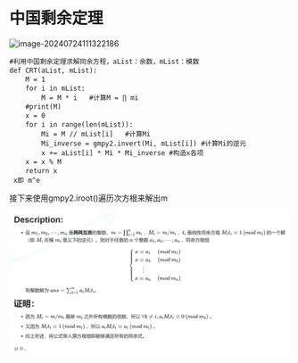 # 中国剩余定理

![image-20240724111322186](D:\desktop\CTF\CTFNotes\SDshadow\pictures\image-20240724111322186.png)

```
#利用中国剩余定理求解同余方程，aList：余数，mList：模数
def CRT(aList, mList):
    M = 1
    for i in mList:
        M = M * i   #计算M = ∏ mi
    #print(M)
    x = 0
    for i in range(len(mList)):
        Mi = M // mList[i]   #计算Mi
        Mi_inverse = gmpy2.invert(Mi, mList[i]) #计算Mi的逆元
        x += aList[i] * Mi * Mi_inverse #构造x各项
    x = x % M
    return x
 x即 m^e
```

接下来使用gmpy2.iroot()遍历次方根来解出m

![image-20240724161759895](./../pictures/image-20240724161759895.png)

